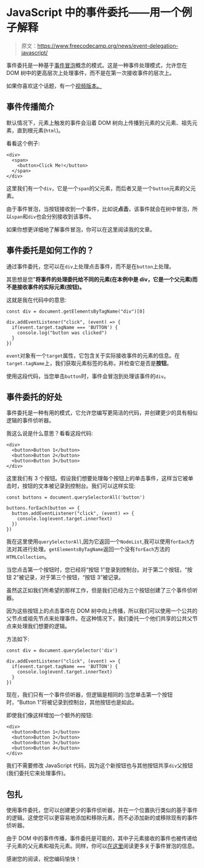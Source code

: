 # JavaScript 中的事件委托——用一个例子解释

> 原文：<https://www.freecodecamp.org/news/event-delegation-javascript/>

事件委托是一种基于[事件冒泡](https://www.freecodecamp.org/news/event-bubbling-in-javascript/)概念的模式。这是一种事件处理模式，允许您在 DOM 树中的更高层次上处理事件，而不是在第一次接收事件的层次上。

如果你喜欢这个话题，有一个[视频版本。](https://www.youtube.com/watch?v=aZ3JWv0ofuA)

## 事件传播简介

默认情况下，元素上触发的事件会沿着 DOM 树向上传播到元素的父元素、祖先元素，直到根元素(`html`)。

看看这个例子:

```
<div>
  <span>
    <button>Click Me!</button>
  </span>
</div> 
```

这里我们有一个`div`，它是一个`span`的父元素，而后者又是一个`button`元素的父元素。

由于事件冒泡，当按钮接收到一个事件，比如说**点击**，该事件就会在树中冒泡，所以`span`和`div`也会分别接收到该事件。

如果你想更详细地了解事件冒泡，你可以在这里阅读我的文章。

## 事件委托是如何工作的？

通过事件委托，您可以在`div`上处理点击事件，而不是在`button`上处理。

其思想是您"**将事件的处理委托给不同的元素(在本例中是 div，它是一个父元素)而不是接收事件的实际元素(按钮)。**

这就是我在代码中的意思:

```
const div = document.getElementsByTagName("div")[0]

div.addEventListener("click", (event) => {
  if(event.target.tagName === 'BUTTON') {
    console.log("button was clicked")
  }
}) 
```

`event`对象有一个`target`属性，它包含关于实际接收事件的元素的信息。在`target.tagName`上，我们获取元素标签的名称，并检查它是否是**按钮**。

使用这段代码，当您单击`button`时，事件会冒泡到处理该事件的`div`。

## 事件委托的好处

事件委托是一种有用的模式，它允许您编写更简洁的代码，并创建更少的具有相似逻辑的事件侦听器。

我这么说是什么意思？看看这段代码:

```
<div>
  <button>Button 1</button>
  <button>Button 2</button>
  <button>Button 3</button>
</div> 
```

这里我们有 3 个按钮。假设我们想要处理每个按钮上的单击事件，这样当它被单击时，按钮的文本被记录到控制台。我们可以这样实现:

```
const buttons = document.querySelectorAll('button')

buttons.forEach(button => {
  button.addEventListener("click", (event) => {
    console.log(event.target.innerText)
  })
}) 
```

我在这里使用`querySelectorAll`,因为它返回一个`NodeList`,我可以使用`forEach`方法对其进行处理。`getElementsByTagName`返回一个没有`forEach`方法的`HTMLCollection`。

当您点击第一个按钮时，您已经将“按钮 1”登录到控制台。对于第二个按钮，“按钮 2”被记录，对于第三个按钮，“按钮 3”被记录。

虽然这正如我们所希望的那样工作，但是我们已经为三个按钮创建了三个事件侦听器。

因为这些按钮上的点击事件在 DOM 树中向上传播，所以我们可以使用一个公共的父节点或祖先节点来处理事件。在这种情况下，我们委托一个他们共享的公共父节点来处理我们想要的逻辑。

方法如下:

```
const div = document.querySelector('div')

div.addEventListener("click", (event) => {
  if(event.target.tagName === 'BUTTON') {
    console.log(event.target.innerText)
  }
}) 
```

现在，我们只有一个事件侦听器，但逻辑是相同的:当您单击第一个按钮时，“Button 1”将被记录到控制台，其他按钮也是如此。

即使我们像这样增加一个额外的按钮:

```
<div>
  <button>Button 1</button>
  <button>Button 2</button>
  <button>Button 3</button>
  <button>Button 4</button>
</div> 
```

我们不需要修改 JavaScript 代码，因为这个新按钮也与其他按钮共享`div`父按钮(我们委托它来处理事件)。

## 包扎

使用事件委托，您可以创建更少的事件侦听器，并在一个位置执行类似的基于事件的逻辑。这使您可以更容易地添加和移除元素，而不必添加新的或移除现有的事件侦听器。

由于 DOM 中的事件传播，事件委托是可能的，其中子元素接收的事件也被传递给子元素的父元素和祖先元素。同样，你可以[在这里](https://www.freecodecamp.org/news/event-bubbling-in-javascript/)阅读更多关于事件冒泡的信息。

感谢您的阅读，祝您编码愉快！